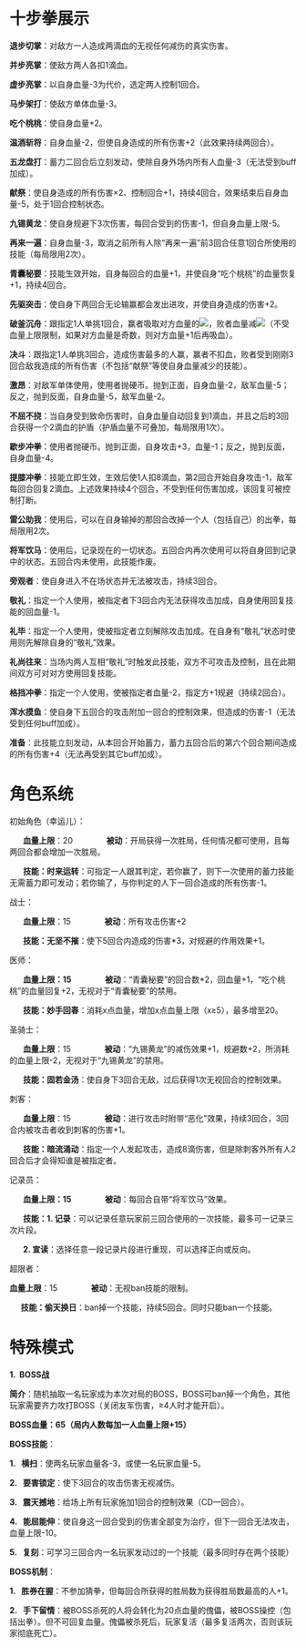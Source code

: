 # 十步拳展示

**退步切掌**：对敌方一人造成两滴血的无视任何减伤的真实伤害。

**并步亮掌**：使敌方两人各扣1滴血。

**虚步亮掌**：以自身血量-3为代价，选定两人控制1回合。

**马步架打**：使敌方单体血量-3。

**吃个桃桃**：使自身血量+2。

**温酒斩将**：自身血量-2，但使自身造成的所有伤害+2（此效果持续两回合）。

**五龙盘打**：蓄力二回合后立刻发动，使除自身外场内所有人血量-3（无法受到buff加成）。

**献祭**：使自身造成的所有伤害×2、控制回合+1，持续4回合，效果结束后自身血量-5，处于1回合控制状态。

**九锡黄龙**：使自身规避下3次伤害，每回合受到的伤害-1，但自身血量上限-5。

**再来一遍**：自身血量-3，取消之前所有人除“再来一遍”前3回合任意1回合所使用的技能（每局限用2次）。

**青囊秘要**：技能生效开始，自身每回合的血量+1，并使自身“吃个桃桃”的血量恢复+1，持续4回合。

**先驱突击**：使自身下两回合无论输赢都会发出进攻，并使自身造成的伤害+2。

**破釜沉舟**：跟指定1人单挑1回合，赢者吸取对方血量的![](//:0)，败者血量减![](//:0)（不受血量上限限制，如果对方血量是奇数，则对方血量+1后再吸血）。

**决斗**：跟指定1人单挑3回合，造成伤害最多的人赢，赢者不扣血，败者受到刚刚3回合敌我造成的所有伤害（不包括“献祭”等使自身血量减少的技能）。

**激昂**：对敌军单体使用，使用者抛硬币。抛到正面，自身血量-2，敌军血量-5；反之，抛到反面，自身血量-5，敌军血量-2。

**不屈不挠**：当自身受到致命伤害时，自身血量自动回复到1滴血，并且之后的3回合获得一个2滴血的护盾（护盾血量不可叠加，每局限用1次）。

**歇步冲拳**：使用者抛硬币。抛到正面，自身攻击+3，血量-1；反之，抛到反面，自身血量-4。

**提膝冲拳**：技能立即生效，生效后使1人扣8滴血，第2回合开始自身攻击-1，敌军每回合回复2滴血。上述效果持续4个回合，不受到任何伤害加成，该回复可被控制打断。

**雷公助我**：使用后，可以在自身输掉的那回合改掉一个人（包括自己）的出拳，每局限用2次。

**将军饮马**：使用后，记录现在的一切状态。五回合内再次使用可以将自身回到记录中的状态。五回合内未使用，此技能作废。

**旁观者**：使自身进入不在场状态并无法被攻击，持续3回合。

**敬礼**：指定一个人使用，被指定者下3回合内无法获得攻击加成，自身使用回复技能的回血量-1。

**礼毕**：指定一个人使用，使被指定者立刻解除攻击加成。在自身有“敬礼”状态时使用则先解除自身的“敬礼”效果。

**礼尚往来**：当场内两人互相“敬礼”时触发此技能，双方不可攻击及控制，且在此期间双方可对对方使用回复技能。

**格挡冲拳**：指定一个人使用，使被指定者血量-2，指定方+1规避（持续2回合）。

**浑水摸鱼**：使自身下五回合的攻击附加一回合的控制效果，但造成的伤害-1（无法受到任何buff加成）。

**准备**：此技能立刻发动，从本回合开始蓄力，蓄力五回合后的第六个回合期间造成的所有伤害+4（无法再受到其它buff加成）。

# 角色系统

初始角色（幸运儿）：

      **血量上限**：20               **被动**：开局获得一次胜局，任何情况都可使用，且每两回合都会增加一次胜局。

      **技能：时来运转**：可指定一人跟其判定，若你赢了，则下一次使用的蓄力技能无需蓄力即可发动；若你输了，与你判定的人下一回合造成的所有伤害-1。

战士：

      **血量上限**：15               **被动**：所有攻击伤害+2   

      **技能：无坚不摧**：使下5回合内造成的伤害\*3，对规避的作用效果+1。

医师：

      **血量上限：15**               **被动**：“青囊秘要”的回合数\*2，回血量+1，“吃个桃桃”的血量回复+2，无视对于“青囊秘要”的禁用。

      **技能：妙手回春**：消耗x点血量，增加x点血量上限（x≥5），最多增至20。

圣骑士：

      **血量上限**：15               **被动**：“九锡黄龙”的减伤效果+1，规避数+2，所消耗的血量上限-2，无视对于“九锡黄龙”的禁用。

      **技能：固若金汤**：使自身下3回合无敌，过后获得1次无视回合的控制效果。

刺客：

      **血量上限**：15               **被动**：进行攻击时附带“恶化”效果，持续3回合，3回合内被攻击者收到刺客的伤害+1。

      **技能：暗流涌动**：指定一个人发起攻击，造成8滴伤害，但是除刺客外所有人2回合后才会得知谁是被指定者。

记录员：

      **血量上限：15**               **被动**：每回合自带“将军饮马”效果。

      **技能：1. 记录**：可以记录任意玩家前三回合使用的一次技能，最多可一记录三次片段。

      **2\. 宣读**：选择任意一段记录片段进行重现，可以选择正向或反向。

超限者：

   **血量上限**：15               **被动**：无视ban技能的限制。

     **技能：偷天换日**：ban掉一个技能，持续5回合。同时只能ban一个技能。
  
# 特殊模式

**1.  BOSS战**

**简介**：随机抽取一名玩家成为本次对局的BOSS，BOSS可ban掉一个角色，其他玩家需要齐力攻打BOSS（关闭友军伤害，≥4人时才能开启）。

**BOSS血量：65（局内人数每加一人血量上限+15）**

**BOSS技能**：

**1.   横扫**：使两名玩家血量各-3，或使一名玩家血量-5。

**2.   要害锁定**：使下3回合的攻击伤害无视减伤。

**3.   震天撼地**：给场上所有玩家施加1回合的控制效果（CD一回合）。

**4.   能屈能伸**：使自身这一回合受到的伤害全部变为治疗，但下一回合无法攻击，血量上限-10。

**5.   复刻**：可学习三回合内一名玩家发动过的一个技能（最多同时存在两个技能）

**BOSS机制**：

**1.   胜券在握**：不参加猜拳，但每回合所获得的胜局数为获得胜局数最高的人+1。

**2.   手下留情**：被BOSS杀死的人将会转化为20点血量的傀儡，被BOSS操控（包括出拳）。但不可回复血量。傀儡被杀死后，玩家复活（最多复活两次，否则该玩家彻底死亡）。
